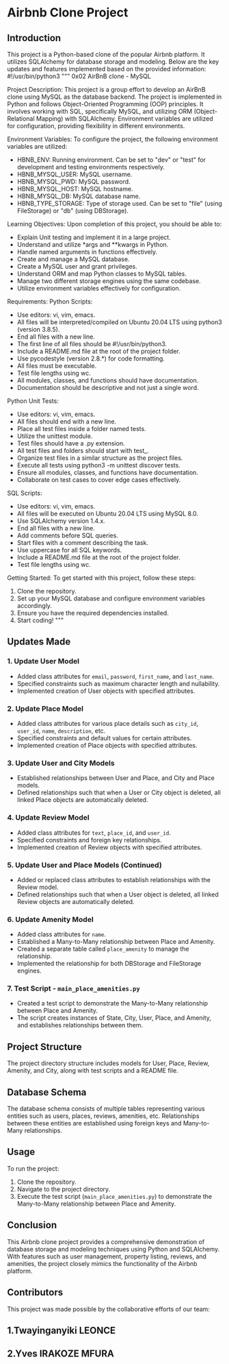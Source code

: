 # Airbnb Clone Project

## Introduction
This project is a Python-based clone of the popular Airbnb platform. It utilizes SQLAlchemy for database storage and modeling. Below are the key updates and features implemented based on the provided information:
#!/usr/bin/python3
"""
0x02 AirBnB clone - MySQL

Project Description:
This project is a group effort to develop an AirBnB clone using MySQL as the database backend. The project is implemented in Python and follows Object-Oriented Programming (OOP) principles. It involves working with SQL, specifically MySQL, and utilizing ORM (Object-Relational Mapping) with SQLAlchemy. Environment variables are utilized for configuration, providing flexibility in different environments.

Environment Variables:
To configure the project, the following environment variables are utilized:

- HBNB_ENV: Running environment. Can be set to "dev" or "test" for development and testing environments respectively.
- HBNB_MYSQL_USER: MySQL username.
- HBNB_MYSQL_PWD: MySQL password.
- HBNB_MYSQL_HOST: MySQL hostname.
- HBNB_MYSQL_DB: MySQL database name.
- HBNB_TYPE_STORAGE: Type of storage used. Can be set to "file" (using FileStorage) or "db" (using DBStorage).

Learning Objectives:
Upon completion of this project, you should be able to:

- Explain Unit testing and implement it in a large project.
- Understand and utilize *args and **kwargs in Python.
- Handle named arguments in functions effectively.
- Create and manage a MySQL database.
- Create a MySQL user and grant privileges.
- Understand ORM and map Python classes to MySQL tables.
- Manage two different storage engines using the same codebase.
- Utilize environment variables effectively for configuration.

Requirements:
Python Scripts:
- Use editors: vi, vim, emacs.
- All files will be interpreted/compiled on Ubuntu 20.04 LTS using python3 (version 3.8.5).
- End all files with a new line.
- The first line of all files should be #!/usr/bin/python3.
- Include a README.md file at the root of the project folder.
- Use pycodestyle (version 2.8.*) for code formatting.
- All files must be executable.
- Test file lengths using wc.
- All modules, classes, and functions should have documentation.
- Documentation should be descriptive and not just a single word.

Python Unit Tests:
- Use editors: vi, vim, emacs.
- All files should end with a new line.
- Place all test files inside a folder named tests.
- Utilize the unittest module.
- Test files should have a .py extension.
- All test files and folders should start with test_.
- Organize test files in a similar structure as the project files.
- Execute all tests using python3 -m unittest discover tests.
- Ensure all modules, classes, and functions have documentation.
- Collaborate on test cases to cover edge cases effectively.

SQL Scripts:
- Use editors: vi, vim, emacs.
- All files will be executed on Ubuntu 20.04 LTS using MySQL 8.0.
- Use SQLAlchemy version 1.4.x.
- End all files with a new line.
- Add comments before SQL queries.
- Start files with a comment describing the task.
- Use uppercase for all SQL keywords.
- Include a README.md file at the root of the project folder.
- Test file lengths using wc.

Getting Started:
To get started with this project, follow these steps:

1. Clone the repository.
2. Set up your MySQL database and configure environment variables accordingly.
3. Ensure you have the required dependencies installed.
4. Start coding!
"""

## Updates Made

### 1. Update User Model
- Added class attributes for `email`, `password`, `first_name`, and `last_name`.
- Specified constraints such as maximum character length and nullability.
- Implemented creation of User objects with specified attributes.

### 2. Update Place Model
- Added class attributes for various place details such as `city_id`, `user_id`, `name`, `description`, etc.
- Specified constraints and default values for certain attributes.
- Implemented creation of Place objects with specified attributes.

### 3. Update User and City Models
- Established relationships between User and Place, and City and Place models.
- Defined relationships such that when a User or City object is deleted, all linked Place objects are automatically deleted.

### 4. Update Review Model
- Added class attributes for `text`, `place_id`, and `user_id`.
- Specified constraints and foreign key relationships.
- Implemented creation of Review objects with specified attributes.

### 5. Update User and Place Models (Continued)
- Added or replaced class attributes to establish relationships with the Review model.
- Defined relationships such that when a User object is deleted, all linked Review objects are automatically deleted.

### 6. Update Amenity Model
- Added class attributes for `name`.
- Established a Many-to-Many relationship between Place and Amenity.
- Created a separate table called `place_amenity` to manage the relationship.
- Implemented the relationship for both DBStorage and FileStorage engines.

### 7. Test Script - `main_place_amenities.py`
- Created a test script to demonstrate the Many-to-Many relationship between Place and Amenity.
- The script creates instances of State, City, User, Place, and Amenity, and establishes relationships between them.

## Project Structure
The project directory structure includes models for User, Place, Review, Amenity, and City, along with test scripts and a README file.

## Database Schema
The database schema consists of multiple tables representing various entities such as users, places, reviews, amenities, etc. Relationships between these entities are established using foreign keys and Many-to-Many relationships.

## Usage
To run the project:
1. Clone the repository.
2. Navigate to the project directory.
3. Execute the test script (`main_place_amenities.py`) to demonstrate the Many-to-Many relationship between Place and Amenity.

## Conclusion
This Airbnb clone project provides a comprehensive demonstration of database storage and modeling techniques using Python and SQLAlchemy. With features such as user management, property listing, reviews, and amenities, the project closely mimics the functionality of the Airbnb platform.

## Contributors
This project was made possible by the collaborative efforts of our team:

## 1.Twayinganyiki LEONCE
## 2.Yves IRAKOZE MFURA

